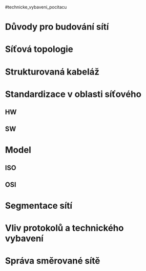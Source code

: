 #technicke_vybaveni_pocitacu 
# Důvody pro budování sítí
# Síťová topologie
# Strukturovaná kabeláž
# Standardizace v oblasti síťového
## HW
## SW
# Model
## ISO
## OSI
# Segmentace sítí
# Vliv protokolů a technického vybavení
# Správa směrované sítě